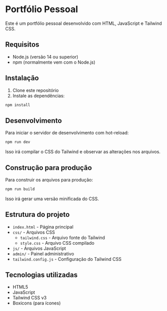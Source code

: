 # Portfólio Pessoal

Este é um portfólio pessoal desenvolvido com HTML, JavaScript e Tailwind CSS.

## Requisitos

- Node.js (versão 14 ou superior)
- npm (normalmente vem com o Node.js)

## Instalação

1. Clone este repositório
2. Instale as dependências:

```bash
npm install
```

## Desenvolvimento

Para iniciar o servidor de desenvolvimento com hot-reload:

```bash
npm run dev
```

Isso irá compilar o CSS do Tailwind e observar as alterações nos arquivos.

## Construção para produção

Para construir os arquivos para produção:

```bash
npm run build
```

Isso irá gerar uma versão minificada do CSS.

## Estrutura do projeto

- `index.html` - Página principal
- `css/` - Arquivos CSS
  - `tailwind.css` - Arquivo fonte do Tailwind
  - `style.css` - Arquivo CSS compilado
- `js/` - Arquivos JavaScript
- `admin/` - Painel administrativo
- `tailwind.config.js` - Configuração do Tailwind CSS

## Tecnologias utilizadas

- HTML5
- JavaScript
- Tailwind CSS v3
- Boxicons (para ícones) 